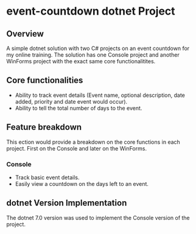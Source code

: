 # event-countdown dotnet Project

## Overview
A simple dotnet solution with two C# projects on an event countdown for my online training. The solution has one Console project and another WinForms project with the exact same core functionalitites.

## Core functionalities
* Ability to track event details (Event name, optional description, date added, priority and date event would occur).
* Ability to tell the total number of days to the event.

## Feature breakdown
This ection would provide a breakdown on the core functions in each project. First on the Console and later on the WinForms.

### Console
* Track basic event details.
* Easily view a countdown on the days left to an event.

## dotnet Version Implementation
The dotnet 7.0 version was used to implement the Console version of the project.